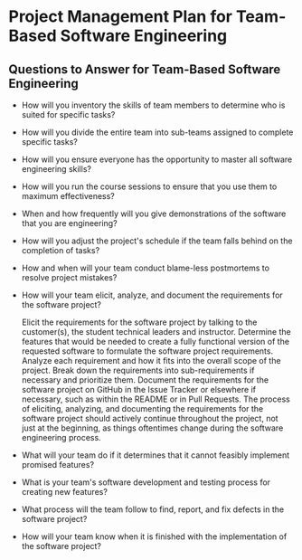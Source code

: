 # Project Management Plan for Team-Based Software Engineering

## Questions to Answer for Team-Based Software Engineering

- How will you inventory the skills of team members to determine who is
  suited for specific tasks?

- How will you divide the entire team into sub-teams assigned to complete
  specific tasks?

- How will you ensure everyone has the opportunity to master all software
  engineering skills?

- How will you run the course sessions to ensure that you use them
  to maximum effectiveness?

- When and how frequently will you give demonstrations of the software that
  you are engineering?

- How will you adjust the project's schedule if the team falls behind on the
  completion of tasks?

- How and when will your team conduct blame-less postmortems to resolve
  project mistakes?

- How will your team elicit, analyze, and document the requirements for the
  software project?

  Elicit the requirements for the software project by talking to the customer(s), the student technical leaders and instructor. Determine the features that would be needed to create a fully functional version of the requested software to formulate the software project requirements. Analyze each requirement and how it fits into the overall scope of the project. Break down the requirements into sub-requirements if necessary and prioritize them. Document the requirements for the software project on GitHub in the Issue Tracker or elsewhere if necessary, such as within the README or in Pull Requests. The process of eliciting, analyzing, and documenting the requirements for the software project should actively continue throughout the project, not just at the beginning, as things oftentimes change during the software engineering process.

- What will your team do if it determines that it cannot feasibly implement
  promised features?

- What is your team's software development and testing process for creating
  new features?

- What process will the team follow to find, report, and fix defects in the
  software project?

- How will your team know when it is finished with the implementation of the
  software project?
